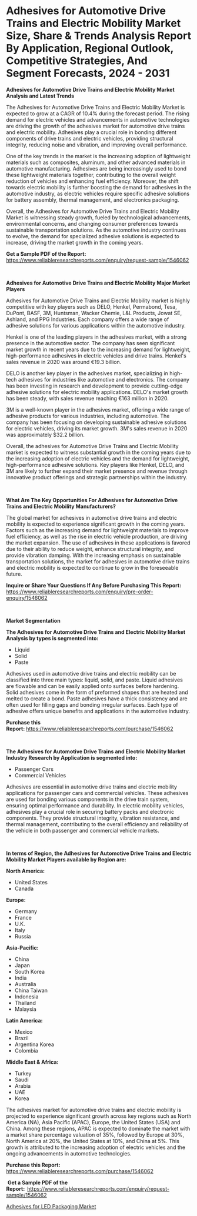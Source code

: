 <p><h1>Adhesives for Automotive Drive Trains and Electric Mobility Market Size, Share & Trends Analysis Report By Application, Regional Outlook, Competitive Strategies, And Segment Forecasts, 2024 - 2031</h1></p><p><strong>Adhesives for Automotive Drive Trains and Electric Mobility Market Analysis and Latest Trends</strong></p>
<p><p>The Adhesives for Automotive Drive Trains and Electric Mobility Market is expected to grow at a CAGR of 10.4% during the forecast period. The rising demand for electric vehicles and advancements in automotive technologies are driving the growth of the adhesives market for automotive drive trains and electric mobility. Adhesives play a crucial role in bonding different components of drive trains and electric vehicles, providing structural integrity, reducing noise and vibration, and improving overall performance.</p><p>One of the key trends in the market is the increasing adoption of lightweight materials such as composites, aluminum, and other advanced materials in automotive manufacturing. Adhesives are being increasingly used to bond these lightweight materials together, contributing to the overall weight reduction of vehicles and enhancing fuel efficiency. Moreover, the shift towards electric mobility is further boosting the demand for adhesives in the automotive industry, as electric vehicles require specific adhesive solutions for battery assembly, thermal management, and electronics packaging.</p><p>Overall, the Adhesives for Automotive Drive Trains and Electric Mobility Market is witnessing steady growth, fueled by technological advancements, environmental concerns, and changing consumer preferences towards sustainable transportation solutions. As the automotive industry continues to evolve, the demand for specialized adhesive solutions is expected to increase, driving the market growth in the coming years.</p></p>
<p><strong>Get a Sample PDF of the Report:&nbsp;</strong> <a href="https://www.reliableresearchreports.com/enquiry/request-sample/1546062">https://www.reliableresearchreports.com/enquiry/request-sample/1546062</a></p>
<p>&nbsp;</p>
<p><strong>Adhesives for Automotive Drive Trains and Electric Mobility Major Market Players</strong></p>
<p><p>Adhesives for Automotive Drive Trains and Electric Mobility market is highly competitive with key players such as DELO, Henkel, Permabond, Tesa, DuPont, BASF, 3M, Huntsman, Wacker Chemie, L&L Products, Jowat SE, Ashland, and PPG Industries. Each company offers a wide range of adhesive solutions for various applications within the automotive industry.</p><p>Henkel is one of the leading players in the adhesives market, with a strong presence in the automotive sector. The company has seen significant market growth in recent years due to the increasing demand for lightweight, high-performance adhesives in electric vehicles and drive trains. Henkel's sales revenue in 2020 was around €19.3 billion.</p><p>DELO is another key player in the adhesives market, specializing in high-tech adhesives for industries like automotive and electronics. The company has been investing in research and development to provide cutting-edge adhesive solutions for electric mobility applications. DELO's market growth has been steady, with sales revenue reaching €163 million in 2020.</p><p>3M is a well-known player in the adhesives market, offering a wide range of adhesive products for various industries, including automotive. The company has been focusing on developing sustainable adhesive solutions for electric vehicles, driving its market growth. 3M's sales revenue in 2020 was approximately $32.2 billion.</p><p>Overall, the adhesives for Automotive Drive Trains and Electric Mobility market is expected to witness substantial growth in the coming years due to the increasing adoption of electric vehicles and the demand for lightweight, high-performance adhesive solutions. Key players like Henkel, DELO, and 3M are likely to further expand their market presence and revenue through innovative product offerings and strategic partnerships within the industry.</p></p>
<p>&nbsp;</p>
<p><strong>What Are The Key Opportunities For Adhesives for Automotive Drive Trains and Electric Mobility Manufacturers?</strong></p>
<p><p>The global market for adhesives in automotive drive trains and electric mobility is expected to experience significant growth in the coming years. Factors such as the increasing demand for lightweight materials to improve fuel efficiency, as well as the rise in electric vehicle production, are driving the market expansion. The use of adhesives in these applications is favored due to their ability to reduce weight, enhance structural integrity, and provide vibration damping. With the increasing emphasis on sustainable transportation solutions, the market for adhesives in automotive drive trains and electric mobility is expected to continue to grow in the foreseeable future.</p></p>
<p><strong>Inquire or Share Your Questions If Any Before Purchasing This Report:</strong> <a href="https://www.reliableresearchreports.com/enquiry/pre-order-enquiry/1546062">https://www.reliableresearchreports.com/enquiry/pre-order-enquiry/1546062</a></p>
<p>&nbsp;</p>
<p><strong>Market Segmentation</strong></p>
<p><strong>The Adhesives for Automotive Drive Trains and Electric Mobility Market Analysis by types is segmented into:</strong></p>
<p><ul><li>Liquid</li><li>Solid</li><li>Paste</li></ul></p>
<p><p>Adhesives used in automotive drive trains and electric mobility can be classified into three main types: liquid, solid, and paste. Liquid adhesives are flowable and can be easily applied onto surfaces before hardening. Solid adhesives come in the form of preformed shapes that are heated and melted to create a bond. Paste adhesives have a thick consistency and are often used for filling gaps and bonding irregular surfaces. Each type of adhesive offers unique benefits and applications in the automotive industry.</p></p>
<p><strong>Purchase this Report:&nbsp;</strong><a href="https://www.reliableresearchreports.com/purchase/1546062">https://www.reliableresearchreports.com/purchase/1546062</a></p>
<p>&nbsp;</p>
<p><strong>The Adhesives for Automotive Drive Trains and Electric Mobility Market Industry Research by Application is segmented into:</strong></p>
<p><ul><li>Passenger Cars</li><li>Commercial Vehicles</li></ul></p>
<p><p>Adhesives are essential in automotive drive trains and electric mobility applications for passenger cars and commercial vehicles. These adhesives are used for bonding various components in the drive train system, ensuring optimal performance and durability. In electric mobility vehicles, adhesives play a crucial role in securing battery packs and electronic components. They provide structural integrity, vibration resistance, and thermal management, contributing to the overall efficiency and reliability of the vehicle in both passenger and commercial vehicle markets.</p></p>
<p>&nbsp;</p>
<p><strong>In terms of Region, the Adhesives for Automotive Drive Trains and Electric Mobility Market Players available by Region are:</strong></p>
<p>
    <p> <strong> North America: </strong>
        <ul>
            <li>United States</li>
            <li>Canada</li>
        </ul>
        </p> 
    <p> <strong> Europe: </strong>
        <ul>
            <li>Germany</li>
            <li>France</li>
            <li>U.K.</li>
            <li>Italy</li>
            <li>Russia</li>
        </ul>
        </p> 
    <p> <strong> Asia-Pacific: </strong>
        <ul>
            <li>China</li>
            <li>Japan</li>
            <li>South Korea</li>
            <li>India</li>
            <li>Australia</li>
            <li>China Taiwan</li>
            <li>Indonesia</li>
            <li>Thailand</li>
            <li>Malaysia</li>
        </ul>
        </p> 
    <p> <strong> Latin America: </strong>
        <ul>
            <li>Mexico</li>
            <li>Brazil</li>
            <li>Argentina Korea</li>
            <li>Colombia</li>
        </ul>
        </p> 
    <p> <strong> Middle East & Africa: </strong>
        <ul>
            <li>Turkey</li>
            <li>Saudi</li>
            <li>Arabia</li>
            <li>UAE</li>
            <li>Korea</li>
        </ul>
    </p>
    </p>
<p><p>The adhesives market for automotive drive trains and electric mobility is projected to experience significant growth across key regions such as North America (NA), Asia Pacific (APAC), Europe, the United States (USA) and China. Among these regions, APAC is expected to dominate the market with a market share percentage valuation of 35%, followed by Europe at 30%, North America at 20%, the United States at 10%, and China at 5%. This growth is attributed to the increasing adoption of electric vehicles and the ongoing advancements in automotive technologies.</p></p>
<p><strong>Purchase this Report: </strong><a href="https://www.reliableresearchreports.com/purchase/1546062">https://www.reliableresearchreports.com/purchase/1546062</a></p>
<p>&nbsp;<strong>Get a Sample PDF of the Report:&nbsp;&nbsp;</strong><a href="https://www.reliableresearchreports.com/enquiry/request-sample/1546062">https://www.reliableresearchreports.com/enquiry/request-sample/1546062</a></p>
<p><strong></strong></p>
<p><p><a href="https://github.com/moyahfrancoestellec51j635wcx/Market-Research-Report-List-1/blob/main/adhesives-for-led-packaging-market.md">Adhesives for LED Packaging Market</a></p></p>